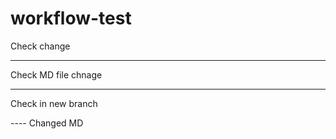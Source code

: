 # workflow-test

Check change

-----


Check MD file chnage

-----


Check in new branch


---- Changed MD